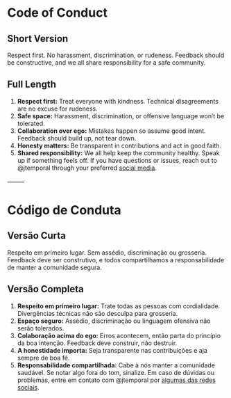 # Code of Conduct

## Short Version

Respect first. No harassment, discrimination, or rudeness. Feedback should be constructive, and we all share responsibility for a safe community.
## Full Length

1. **Respect first:** Treat everyone with kindness. Technical disagreements are no excuse for rudeness.
2. **Safe space:** Harassment, discrimination, or offensive language won’t be tolerated.
3. **Collaboration over ego:** Mistakes happen so assume good intent. Feedback should build up, not tear down.
4. **Honesty matters:** Be transparent in contributions and act in good faith.
5. **Shared responsibility:** We all help keep the community healthy. Speak up if something feels off. If you have questions or issues, reach out to @jtemporal through your preferred [social media](https://jtemporal.com/socials).

⸻

# Código de Conduta

## Versão Curta

Respeito em primeiro lugar. Sem assédio, discriminação ou grosseria. Feedback deve ser construtivo, e todos compartilhamos a responsabilidade de manter a comunidade segura.

## Versão Completa

1. **Respeito em primeiro lugar:** Trate todas as pessoas com cordialidade. Divergências técnicas não são desculpa para grosseria.
2. **Espaço seguro:** Assédio, discriminação ou linguagem ofensiva não serão tolerados.
3. **Colaboração acima do ego:** Erros acontecem, então parta do princípio da boa intenção. Feedback deve construir, não destruir.
4. **A honestidade importa:** Seja transparente nas contribuições e aja sempre de boa fé.
5. **Responsabilidade compartilhada:** Cabe à nós manter a comunidade saudável. Se notar algo fora do tom, sinalize. Em caso de dúvidas ou problemas, entre em contato com @jtemporal por [algumas das redes sociais](https://jtemporal.com/sociais).
